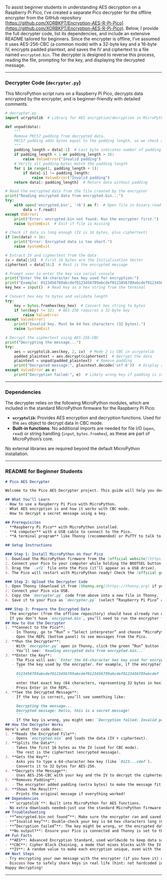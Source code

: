 To assist beginner students in understanding AES decryption on a Raspberry Pi Pico, I’ve created a separate Pico decrypter for the offline encrypter from the GitHub repository [https://github.com/XORBKPT/Encryption-AES-R-Pi-Pico](https://github.com/XORBKPT/Encryption-AES-R-Pi-Pico). Below, I provide the full decrypter code, list its dependencies, and include an extensive README tailored for beginners. Since the encrypter is offline, I’ve assumed it uses AES-256-CBC (a common mode) with a 32-byte key and a 16-byte IV, encrypts padded plaintext, and saves the IV and ciphertext to a file named `encrypted.bin`. The decrypter is designed to reverse this process, reading the file, prompting for the key, and displaying the decrypted message.

---

### Decrypter Code (`decrypter.py`)

This MicroPython script runs on a Raspberry Pi Pico, decrypts data encrypted by the encrypter, and is beginner-friendly with detailed comments.

```python
# decrypter.py
import ucryptolib  # Library for AES encryption/decryption in MicroPython

def unpad(data):
    """
    Remove PKCS7 padding from decrypted data.
    PKCS7 padding adds bytes equal to the padding length, so we check and remove them.
    """
    padding_length = data[-1]  # Last byte indicates number of padding bytes
    if padding_length < 1 or padding_length > 16:
        raise ValueError("Invalid padding")
    # Verify all padding bytes match the padding length
    for i in range(1, padding_length + 1):
        if data[-i] != padding_length:
            raise ValueError("Invalid padding")
    return data[:-padding_length]  # Return data without padding

# Read the encrypted data from the file created by the encrypter
print("Reading encrypted data from encrypted.bin...")
try:
    with open('encrypted.bin', 'rb') as f:  # Open file in binary read mode
        data = f.read()
except OSError:
    print("Error: encrypted.bin not found. Run the encrypter first.")
    raise SystemExit  # Exit if file is missing

# Check if data is long enough (IV is 16 bytes, plus ciphertext)
if len(data) < 16:
    print("Error: Encrypted data is too short.")
    raise SystemExit

# Extract IV and ciphertext from the data
iv = data[:16]  # First 16 bytes are the Initialization Vector
ciphertext = data[16:]  # Rest is the encrypted message

# Prompt user to enter the key via serial console
print("Enter the 64-character hex key used for encryption:")
print("Example: 0123456789abcdef0123456789abcdef0123456789abcdef0123456789abcdef")
key_hex = input()  # Read key as a hex string from the terminal

# Convert hex key to bytes and validate length
try:
    key = bytes.fromhex(key_hex)  # Convert hex string to bytes
    if len(key) != 32:  # AES-256 requires a 32-byte key
        raise ValueError
except ValueError:
    print("Invalid key. Must be 64 hex characters (32 bytes).")
    raise SystemExit

# Decrypt the ciphertext using AES-256-CBC
print("Decrypting the message...")
try:
    aes = ucryptolib.aes(key, 2, iv)  # Mode 2 is CBC in ucryptolib
    padded_plaintext = aes.decrypt(ciphertext)  # Decrypt the data
    plaintext = unpad(padded_plaintext)  # Remove padding
    print("Decrypted message:", plaintext.decode('utf-8'))  # Display as text
except ValueError as e:
    print("Decryption failed:", e)  # Likely wrong key if padding is invalid
```

---

### Dependencies

The decrypter relies on the following MicroPython modules, which are included in the standard MicroPython firmware for the Raspberry Pi Pico:

- **`ucryptolib`**: Provides AES encryption and decryption functions. Used for the `aes` object to decrypt data in CBC mode.
- **Built-in functions**: No additional imports are needed for file I/O (`open`, `read`) or string handling (`input`, `bytes.fromhex`), as these are part of MicroPython’s core.

No external libraries are required beyond the default MicroPython installation.

---

### README for Beginner Students

```markdown
# Pico AES Decrypter

Welcome to the Pico AES Decrypter project. This guide will help you decrypt messages on a Raspberry Pi Pico that were encrypted using the AES-256-CBC algorithm by an offline encrypter from [this repository](https://github.com/XORBKPT/Encryption-AES-R-Pi-Pico). This is a beginner-friendly project to learn about encryption and decryption and how to implement it. There are about 10 other repos here, this is level 1.

## What You’ll Learn
- How to use a Raspberry Pi Pico with MicroPython.
- What AES encryption is and how it works with CBC mode.
- How to decrypt a secret message using a key.

## Prerequisites
- **Raspberry Pi Pico** with MicroPython installed.
- **A computer** with a USB cable to connect to the Pico.
- **A terminal program** like Thonny (recommended) or PuTTY to talk to the Pico.

## Setup Instructions

### Step 1: Install MicroPython on Your Pico
1. Download the MicroPython firmware from the [official website](https://micropython.org/download/rp2-pico/).
2. Connect your Pico to your computer while holding the BOOTSEL button.
3. Drag the `.uf2` file onto the Pico (it’ll appear as a USB drive).
4. The Pico will restart with MicroPython ready! Check the [official guide](https://www.raspberrypi.com/documentation/microcontrollers/micropython.html) if you need help.

### Step 2: Upload the Decrypter Code
1. Open Thonny (download it from [thonny.org](https://thonny.org) if you don’t have it).
2. Connect your Pico via USB.
3. Copy the `decrypter.py` code from above into a new file in Thonny.
4. Save it to your Pico as `decrypter.py` (select “Raspberry Pi Pico” as the save location).

### Step 3: Prepare the Encrypted Data
- The encrypter (from the offline repository) should have already run on your Pico and created a file called `encrypted.bin`. This file contains the encrypted message and a random IV (Initialization Vector).
- If you don’t have `encrypted.bin`, you’ll need to run the encrypter first. Since it’s offline, get the encrypted file / encrypter code first.
## How to Use the Decrypter
1. **Connect to the Pico**:
   - In Thonny, go to “Run” > “Select interpreter” and choose “MicroPython (Raspberry Pi Pico)”.
   - Open the REPL (bottom panel) to see messages from the Pico.
2. **Run the Decrypter**:
   - With `decrypter.py` open in Thonny, click the green “Run” button (or press F5).
   - You’ll see: `Reading encrypted data from encrypted.bin...`
3. **Enter the Key**:
   - The Pico will ask: `Enter the 64-character hex key used for encryption:`.
   - Type the key used by the encrypter. For example, if the encrypter used:
     ```
     0123456789abcdef0123456789abcdef0123456789abcdef0123456789abcdef
     ```
     enter that exact key (64 characters, representing 32 bytes in hex).
   - Press Enter in the REPL.
4. **See the Decrypted Message**:
   - If the key is correct, you’ll see something like:
     ```
     Decrypting the message...
     Decrypted message: Hello, this is a secret message!
     ```
   - If the key is wrong, you might see: `Decryption failed: Invalid padding`.
## How the Decrypter Works
Here’s what the code does:
1. **Reads the Encrypted File**:
   - Opens `encrypted.bin` and loads the data (IV + ciphertext).
2. **Splits the Data**:
   - Takes the first 16 bytes as the IV (used for CBC mode).
   - The rest is the ciphertext (encrypted message).
3. **Gets the Key**:
   - Asks you to type a 64-character hex key (like `0123...cdef`).
   - Converts it to 32 bytes for AES-256.
4. **Decrypts the Message**:
   - Uses AES-256-CBC with your key and the IV to decrypt the ciphertext.
5. **Removes Padding**:
   - The encrypter added padding (extra bytes) to make the message fit AES’s block size (16 bytes). The `unpad` function removes it. In further versions consider sources of true hardware randomness to mix in (see Crowd Supply RNG generator) and later use TPM to store and pin certificates (see Microchip ATECC608B or Infineon for exmaples)
6. **Shows the Result**:
   - Prints the original message if everything worked!
## Dependencies
- **`ucryptolib`**: Built into MicroPython for AES functions.
- No extra downloads needed—just use the standard MicroPython firmware.
## Troubleshooting
- **“encrypted.bin not found”**: Make sure the encrypter ran and saved the file. Check with Thonny’s file explorer (View > Files).
- **“Invalid key”**: Double-check your key is 64 hex characters long (0-9, a-f) hex format.
- **“Decryption failed”**: The key might be wrong, or the encrypted data is corrupted. Try the example key above if provided by your instructor.
- **No output?**: Ensure your Pico is connected and Thonny is set to the right interpreter (see Thonny Notes)
## Fun Facts
- **AES**: Advanced Encryption Standard, used worldwide to keep data safe.
- **CBC**: Cipher Block Chaining, a mode that mixes blocks with the IV for extra security.
- **IV**: A random value to make each encryption unique, even with the same key.
## Next Steps
- Try encrypting your own message with the encrypter (if you have it) and decrypt it.
- Discuss how to safely share keys in real life (hint: not hardcoded in CLR TEXT, see above ideas).
Happy decrypting!
```

---
